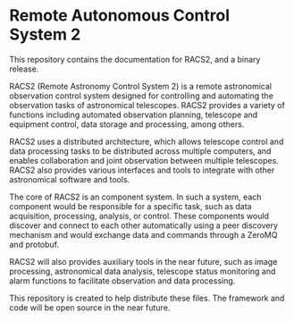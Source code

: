 # Remote Autonomous Control System 2

This repository contains the documentation for RACS2,
and a binary release. 

RACS2 (Remote Astronomy Control System 2) is a remote astronomical observation control system designed for controlling and automating the observation tasks of astronomical telescopes. RACS2 provides a variety of functions including automated observation planning, telescope and equipment control, data storage and processing, among others.

RACS2 uses a distributed architecture, which allows telescope control and data processing tasks to be distributed across multiple computers, and enables collaboration and joint observation between multiple telescopes. RACS2 also provides various interfaces and tools to integrate with other astronomical software and tools.

The core of RACS2 is an component system. In such a system, each component would be responsible for a specific task, such as data acquisition, processing, analysis, or control. These components would discover and connect to each other automatically using a peer discovery mechanism and would exchange data and commands through a ZeroMQ and protobuf.

RACS2 will also provides auxiliary tools in the near future, such as image processing, astronomical data analysis, telescope status monitoring and alarm functions to facilitate observation and data processing.

This repository is created to help distribute these files. The framework and code will be open source in the near future.

